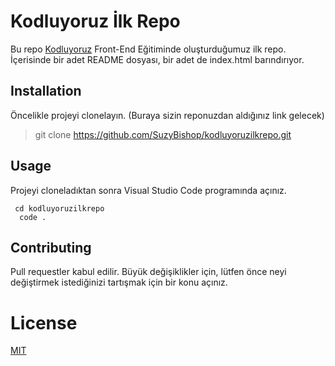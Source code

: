 # Kodluyoruz İlk Repo
Bu repo [Kodluyoruz](https://www.kodluyoruz.org/) Front-End Eğitiminde oluşturduğumuz ilk repo. İçerisinde bir adet README dosyası, bir adet de index.html barındırıyor.
[](C:\Users\90538\OneDrive\Masaüstü\Patika\kodluyoruzilkrepo\1.png)
## Installation
Öncelikle projeyi clonelayın. (Buraya sizin reponuzdan aldığınız link gelecek)
> git clone https://github.com/SuzyBishop/kodluyoruzilkrepo.git

## Usage
Projeyi cloneladıktan sonra Visual Studio Code programında açınız.
  ```   Linux için: 
   cd kodluyoruzilkrepo
    code . 
```
    
## Contributing
Pull requestler kabul edilir. Büyük değişiklikler için, lütfen önce neyi değiştirmek istediğinizi tartışmak için bir konu açınız.
# License
[MIT](https://choosealicense.com/licenses/mit/)